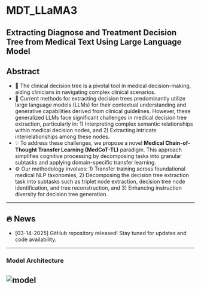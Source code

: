 # MDT_LLaMA3
## Extracting Diagnose and Treatment Decision Tree from Medical Text Using Large Language Model
## Abstract ##
- :deciduous_tree: The clinical decision tree is a pivotal tool in medical decision-making, aiding clinicians in navigating complex clinical scenarios. 
- :brain: Current methods for extracting decision trees predominantly utilize large language models (LLMs) for their contextual understanding and generative capabilities derived from clinical guidelines. However, these generalized LLMs face significant challenges in medical decision tree extraction, particularly in: 1) Interpreting complex semantic relationships within medical decision nodes, and 2) Extracting intricate interrelationships among these nodes.
- :bulb: To address these challenges, we propose a novel **Medical Chain-of-Thought Transfer Learning (MedCoT-TL)** paradigm. This approach simplifies cognitive processing by decomposing tasks into granular subtasks and applying domain-specific transfer learning.
- :gear: Our methodology involves: 1) Transfer training across foundational medical NLP taxonomies, 2) Decomposing the decision tree extraction task into subtasks such as triplet node extraction, decision tree node identification, and tree reconstruction, and 3) Enhancing instruction diversity for decision tree generation.

---

## :fire: News ##
- [03-14-2025] GitHub repository released! Stay tuned for updates and code availability.

---
### Model Architecture ###
![model]()
---
